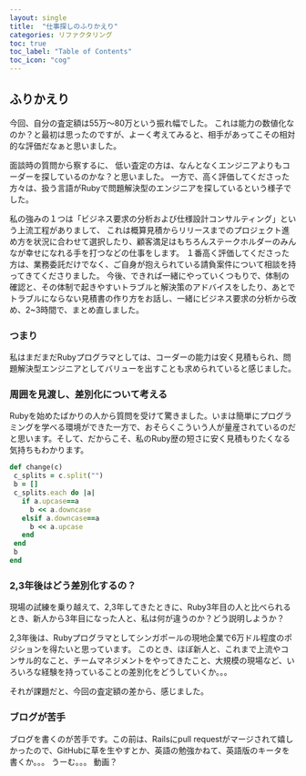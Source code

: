 ```yaml
---
layout: single
title:  "仕事探しのふりかえり"
categories: リファクタリング
toc: true
toc_label: "Table of Contents"
toc_icon: "cog"
---
```


## ふりかえり

今回、自分の査定額は55万〜80万という振れ幅でした。
これは能力の数値化なのか？と最初は思ったのですが、よーく考えてみると、相手があってこその相対的な評価だなぁと思いました。

面談時の質問から察するに、
低い査定の方は、なんとなくエンジニアよりもコーダーを探しているのかな？と思いました。
一方で、高く評価してくださった方々は、扱う言語がRubyで問題解決型のエンジニアを探しているという様子でした。

私の強みの１つは「ビジネス要求の分析および仕様設計コンサルティング」という上流工程がありまして、
これは概算見積からリリースまでのプロジェクト進め方を状況に合わせて選択したり、顧客満足はもちろんステークホルダーのみんなが幸せになれる手を打つなどの仕事をします。
１番高く評価してくださった方は、業務委託だけでなく、ご自身が抱えられている請負案件について相談を持ってきてくださりました。
今後、できれば一緒にやっていくつもりで、体制の確認と、その体制で起きやすいトラブルと解決策のアドバイスをしたり、あとでトラブルにならない見積書の作り方をお話し、一緒にビジネス要求の分析から改め、2~3時間で、まとめ直しました。

### つまり

私はまだまだRubyプログラマとしては、コーダーの能力は安く見積もられ、問題解決型エンジニアとしてバリューを出すことも求められていると感じました。

### 周囲を見渡し、差別化について考える

Rubyを始めたばかりの人から質問を受けて驚きました。いまは簡単にプログラミングを学べる環境ができた一方で、おそらくこういう人が量産されているのだと思います。そして、だからこそ、私のRuby歴の短さに安く見積もりたくなる気持ちもわかります。

```ruby
def change(c)
 c_splits = c.split("")
 b = []
 c_splits.each do |a|
   if a.upcase==a
     b << a.downcase
   elsif a.downcase==a
     b << a.upcase
   end
 end
 b
end
```

### 2,3年後はどう差別化するの？

現場の試練を乗り越えて、2,3年してきたときに、Ruby3年目の人と比べられるとき、新人から3年目になった人と、私は何が違うのか？どう説明しようか？

2,3年後は、Rubyプログラマとしてシンガポールの現地企業で6万ドル程度のポジションを得たいと思っています。
このとき、ほぼ新人と、これまで上流やコンサル的なこと、チームマネジメントをやってきたこと、大規模の現場など、いろいろな経験を持っていることの差別化をどうしていくか。。。


それが課題だと、今回の査定額の差から、感じました。


### ブログが苦手

ブログを書くのが苦手です。この前は、Railsにpull requestがマージされて嬉しかったので、GitHubに草を生やすとか、英語の勉強かねて、英語版のキータを書くか。。。
うーむ。。。
動画？
